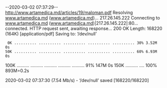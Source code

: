 --2020-03-02 07:37:29--  http://www.artamedica.md/articles/19/maloman.pdf
Resolving www.artamedica.md (www.artamedica.md)... 217.26.145.222
Connecting to www.artamedica.md (www.artamedica.md)|217.26.145.222|:80... connected.
HTTP request sent, awaiting response... 200 OK
Length: 168220 (164K) [application/pdf]
Saving to: ‘/dev/null’

     0K .......... .......... .......... .......... .......... 30% 3.52M 0s
    50K .......... .......... .......... .......... .......... 60% 6.93M 0s
   100K .......... .......... .......... .......... .......... 91%  147M 0s
   150K .......... ....                                       100%  893M=0.2s

2020-03-02 07:37:30 (7.54 Mb/s) - ‘/dev/null’ saved [168220/168220]

